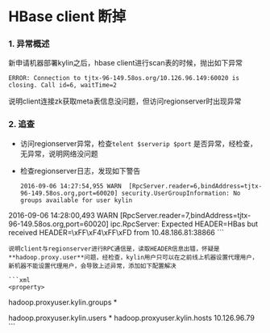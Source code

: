 # HBase client 断掉

### 1. 异常概述

新申请机器部署kylin之后，hbase client进行scan表的时候，抛出如下异常

```shell
ERROR: Connection to tjtx-96-149.58os.org/10.126.96.149:60020 is closing. Call id=6, waitTime=2
```

说明client连接zk获取meta表信息没问题，但访问regionserver时出现异常


### 2. 追查

* 访问regionserver异常，检查`telent $serverip $port` 是否异常，经检查，无异常，说明网络没问题
* 检查regionserver日志，发现如下警告

	```shell
	2016-09-06 14:27:54,955 WARN  [RpcServer.reader=6,bindAddress=tjtx-96-149.58os.org,port=60020] security.UserGroupInformation: No groups available for user kylin
2016-09-06 14:28:00,493 WARN  [RpcServer.reader=7,bindAddress=tjtx-96-149.58os.org,port=60020] ipc.RpcServer: Expected HEADER=HBas but received HEADER=\xFF\xF4\xFF\xFD from 10.48.186.81:38866
	```
	
	说明client与regionserver进行RPC通信是，读取HEADER信息出错，怀疑是**hadoop.proxy.user**问题，经检查，kylin用户只可以在之前线上机器设置代理用户，新机器不能设置代理用户，会导致上述异常，添加如下配置解决
	
	```xml
	<property>
  <name>hadoop.proxyuser.kylin.groups</name>
  <value>*</value>
  </property>

  <property>
  <name>hadoop.proxyuser.kylin.users</name>
  <value>*</value>
  </property>

  <property>
  <name>hadoop.proxyuser.kylin.hosts</name>
  <value>10.126.96.79</value>
  </property>
	```

